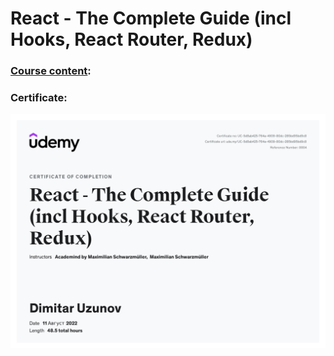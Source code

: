 # React - The Complete Guide (incl Hooks, React Router, Redux)

### [Course content](https://www.udemy.com/course/react-the-complete-guide-incl-redux/ "Course content"):

### Certificate:

![Certificate](Certificate.jpg)
